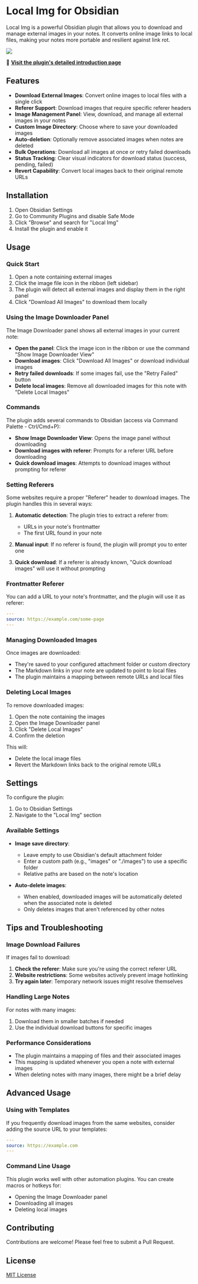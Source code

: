 # Local Img for Obsidian

Local Img is a powerful Obsidian plugin that allows you to download and manage external images in your notes. It converts online image links to local files, making your notes more portable and resilient against link rot.

<a href="https://www.buymeacoffee.com/hulebaji"><img src="https://img.buymeacoffee.com/button-api/?text=Buy me a coffee&emoji=☕&slug=hulebaji&button_colour=BD5FFF&font_colour=ffffff&font_family=Bree&outline_colour=000000&coffee_colour=FFDD00" /></a>

📘 **[Visit the plugin's detailed introduction page](https://hulebaji.me/portfolios/local-img/)**

## Features

- **Download External Images**: Convert online images to local files with a single click
- **Referer Support**: Download images that require specific referer headers
- **Image Management Panel**: View, download, and manage all external images in your notes
- **Custom Image Directory**: Choose where to save your downloaded images
- **Auto-deletion**: Optionally remove associated images when notes are deleted
- **Bulk Operations**: Download all images at once or retry failed downloads
- **Status Tracking**: Clear visual indicators for download status (success, pending, failed)
- **Revert Capability**: Convert local images back to their original remote URLs

## Installation

1. Open Obsidian Settings
2. Go to Community Plugins and disable Safe Mode
3. Click "Browse" and search for "Local Img"
4. Install the plugin and enable it

## Usage

### Quick Start

1. Open a note containing external images
2. Click the image file icon in the ribbon (left sidebar)
3. The plugin will detect all external images and display them in the right panel
4. Click "Download All Images" to download them locally

### Using the Image Downloader Panel

The Image Downloader panel shows all external images in your current note:

- **Open the panel**: Click the image icon in the ribbon or use the command "Show Image Downloader View"
- **Download images**: Click "Download All Images" or download individual images
- **Retry failed downloads**: If some images fail, use the "Retry Failed" button
- **Delete local images**: Remove all downloaded images for this note with "Delete Local Images"

### Commands

The plugin adds several commands to Obsidian (access via Command Palette - Ctrl/Cmd+P):

- **Show Image Downloader View**: Opens the image panel without downloading
- **Download images with referer**: Prompts for a referer URL before downloading
- **Quick download images**: Attempts to download images without prompting for referer

### Setting Referers

Some websites require a proper "Referer" header to download images. The plugin handles this in several ways:

1. **Automatic detection**: The plugin tries to extract a referer from:
   - URLs in your note's frontmatter
   - The first URL found in your note

2. **Manual input**: If no referer is found, the plugin will prompt you to enter one

3. **Quick download**: If a referer is already known, "Quick download images" will use it without prompting

### Frontmatter Referer

You can add a URL to your note's frontmatter, and the plugin will use it as referer:

```yaml
---
source: https://example.com/some-page
---
```

### Managing Downloaded Images

Once images are downloaded:
- They're saved to your configured attachment folder or custom directory
- The Markdown links in your note are updated to point to local files
- The plugin maintains a mapping between remote URLs and local files

### Deleting Local Images

To remove downloaded images:
1. Open the note containing the images
2. Open the Image Downloader panel
3. Click "Delete Local Images"
4. Confirm the deletion

This will:
- Delete the local image files
- Revert the Markdown links back to the original remote URLs

## Settings

To configure the plugin:
1. Go to Obsidian Settings
2. Navigate to the "Local Img" section

### Available Settings

- **Image save directory**: 
  - Leave empty to use Obsidian's default attachment folder
  - Enter a custom path (e.g., "images" or "./images") to use a specific folder
  - Relative paths are based on the note's location

- **Auto-delete images**: 
  - When enabled, downloaded images will be automatically deleted when the associated note is deleted
  - Only deletes images that aren't referenced by other notes

## Tips and Troubleshooting

### Image Download Failures

If images fail to download:

1. **Check the referer**: Make sure you're using the correct referer URL
2. **Website restrictions**: Some websites actively prevent image hotlinking
3. **Try again later**: Temporary network issues might resolve themselves

### Handling Large Notes

For notes with many images:
1. Download them in smaller batches if needed
2. Use the individual download buttons for specific images

### Performance Considerations

- The plugin maintains a mapping of files and their associated images
- This mapping is updated whenever you open a note with external images
- When deleting notes with many images, there might be a brief delay

## Advanced Usage

### Using with Templates

If you frequently download images from the same websites, consider adding the source URL to your templates:

```yaml
---
source: https://example.com
---
```

### Command Line Usage

This plugin works well with other automation plugins. You can create macros or hotkeys for:
- Opening the Image Downloader panel
- Downloading all images
- Deleting local images

## Contributing

Contributions are welcome! Please feel free to submit a Pull Request.

## License

[MIT License](LICENSE) 